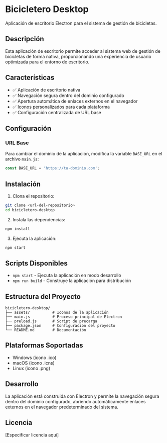 # Bicicletero Desktop

Aplicación de escritorio Electron para el sistema de gestión de bicicletas.

## Descripción

Esta aplicación de escritorio permite acceder al sistema web de gestión de bicicletas de forma nativa, proporcionando una experiencia de usuario optimizada para el entorno de escritorio.

## Características

- ✅ Aplicación de escritorio nativa
- ✅ Navegación segura dentro del dominio configurado
- ✅ Apertura automática de enlaces externos en el navegador
- ✅ Iconos personalizados para cada plataforma
- ✅ Configuración centralizada de URL base

## Configuración

### URL Base

Para cambiar el dominio de la aplicación, modifica la variable `BASE_URL` en el archivo `main.js`:

```javascript
const BASE_URL = 'https://tu-dominio.com';
```

## Instalación

1. Clona el repositorio:
```bash
git clone <url-del-repositorio>
cd bicicletero-desktop
```

2. Instala las dependencias:
```bash
npm install
```

3. Ejecuta la aplicación:
```bash
npm start
```

## Scripts Disponibles

- `npm start` - Ejecuta la aplicación en modo desarrollo
- `npm run build` - Construye la aplicación para distribución

## Estructura del Proyecto

```
bicicletero-desktop/
├── assets/          # Iconos de la aplicación
├── main.js          # Proceso principal de Electron
├── preload.js       # Script de precarga
├── package.json     # Configuración del proyecto
└── README.md        # Documentación
```

## Plataformas Soportadas

- Windows (icono .ico)
- macOS (icono .icns)
- Linux (icono .png)

## Desarrollo

La aplicación está construida con Electron y permite la navegación segura dentro del dominio configurado, abriendo automáticamente enlaces externos en el navegador predeterminado del sistema.

## Licencia

[Especificar licencia aquí] 